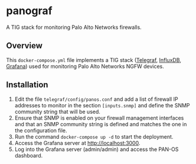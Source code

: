 # panograf
A TIG stack for monitoring Palo Alto Networks firewalls.

## Overview
This `docker-compose.yml` file implements a TIG stack ([Telegraf](https://www.influxdata.com/time-series-platform/telegraf/), [InfluxDB](https://www.influxdata.com/products/influxdb/), [Grafana](https://grafana.com)) used for monitoring Palo Alto Networks NGFW devices.

## Installation

1. Edit the file `telegraf/config/panos.conf` and add a list of firewall IP addresses to monitor in the section `[inputs.snmp]` and define the SNMP community string that will be used.
2. Ensure that SNMP is enabled on your firewall management interfaces and that an SNMP community string is defined and matches the one in the configuration file.
3. Run the command `docker-compose up -d` to start the deployment.
4. Access the Grafana server at [http://localhost:3000](http://localhost:3000).
5. Log into the Grafana server (admin/admin) and access the PAN-OS dashboard.